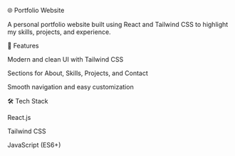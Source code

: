 🌐 Portfolio Website

A personal portfolio website built using React and Tailwind CSS to highlight my skills, projects, and experience.

🔑 Features

Modern and clean UI with Tailwind CSS

Sections for About, Skills, Projects, and Contact

Smooth navigation and easy customization

🛠️ Tech Stack

React.js

Tailwind CSS

JavaScript (ES6+)
